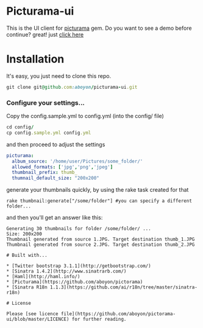 Picturama-ui
============

This is the UI client for [picturama](https://github.com/aboyon/pictorama) gem. Do you want to see a demo before continue? great! just [click here](http://picturama.davidsilveira.me)

# Installation

It's easy, you just need to clone this repo.

```ruby
git clone git@github.com:aboyon/picturama-ui.git
```
### Configure your settings...

Copy the config.sample.yml to config.yml (into the config/ file)

```ruby
cd config/
cp config.sample.yml config.yml
```
and then proceed to adjust the settings

```yaml
picturama:
  album_source: '/home/user/Pictures/some_folder/'
  allowed_formats: ['jpg','png','jpeg']
  thumbnail_prefix: thumb_
  thumnail_default_size: "200x200"
```

generate your thumbnails quickly, by using the rake task created for that
```
rake thumbnail:generate["/some/folder"] #you can specify a different folder...
```
and then you'll get an answer like this:
```
Generating 30 thumbnails for folder /some/folder/ ...
Size: 200x200
Thumbnail generated from source 1.JPG. Target destination thumb_1.JPG
Thumbnail generated from source 2.JPG. Target destination thumb_2.JPG

# Built with...

* [Twitter bootstrap 3.1.1](http://getbootstrap.com/)
* [Sinatra 1.4.2](http://www.sinatrarb.com/)
* [Haml](http://haml.info/)
* [Picturama](https://github.com/aboyon/pictorama)
* [Sinatra R18n 1.1.3](https://github.com/ai/r18n/tree/master/sinatra-r18n)

# License

Please [see licence file](https://github.com/aboyon/pictorama-ui/blob/master/LICENCE) for further reading.